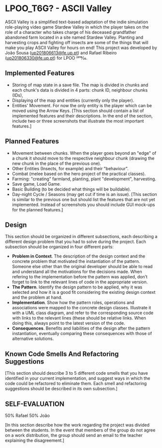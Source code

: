 # LPOO_T6G? - ASCII Valley

ASCII Valley is a simplified text-based adaptation of the indie simulation role-playing video game Stardew Valley in which the player takes on the role of a character who takes charge of his deceased grandfather abandoned farm located in a site named Stardew Valley.
Planting and harvesting crops and fighting off insects are some of the things that will make you play ASCII Valley for hours on end!
This project was developed by João Sousa (up201806613@fe.up.pt) and Rafael Ribeiro (up201806330@fe.up.pt) for LPOO 2019⁄20.

## Implemented Features

- Storing of map state in a save file. The map is divided in chunks and each chunk's data is divided in 4 parts: chunk ID, neighbour chunks (IDs), 
- Displaying of the map and entities (currently only the player).
- Entities' Movement. For now the only entity is the player which can be moved using the Arrow Keys. 
[This section should contain a list of implemented features and their descriptions. In the end of the section, include two or three screenshots that illustrate the most important features.]

## Planned Features

- Movement between chunks. When the player goes beyond an "edge" of a chunk it should move to the respective neighbour chunk (drawing the new chunk in the place of the previous one).
- Other Entities (Insects, for example) and their "behaviour".
- Combat (melee based on the hero project of the practical classes).
- Farming: "creating" farmland, planting, plant "development", harvesting.
- Save game, Load Game.
- Basic Building (to be decided what things will be buildable).
- Day-night Cycle / Seasons (may get cut if time is an issue).
[This section is similar to the previous one but should list the features that are not yet implemented. Instead of screenshots you should include GUI mock-ups for the planned features.]

## Design

This section should be organized in different subsections, each describing a different design problem that you had to solve during the project. Each subsection should be organized in four different parts:
- **Problem in Context**. The description of the design context and the concrete problem that motivated the instantiation of the pattern. Someone else other than the original developer should be able to read and understand all the motivations for the decisions made. When refering to the implementation before the pattern was applied, don’t forget to link to the relevant lines of code in the appropriate version.
- **The Pattern**. Identify the design pattern to be applied, why it was selected and how it is a good fit considering the existing design context and the problem at hand.
- **Implementation**. Show how the pattern roles, operations and associations were mapped to the concrete design classes. Illustrate it with a UML class diagram, and refer to the corresponding source code with links to the relevant lines (these should be relative links. When doing this, always point to the latest version of the code.
- **Consequences**. Benefits and liabilities of the design after the pattern instantiation, eventually comparing these consequences with those of alternative solutions.

## Known Code Smells And Refactoring Suggestions

[This section should describe 3 to 5 different code smells that you have identified in your current implementation, and suggest ways in which the code could be refactored to eliminate them. Each smell and refactoring suggestions should be described in its own subsection.]


## SELF-EVALUATION

50% Rafael
50% João

[In this section describe how the work regarding the project was divided between the students. In the event that members of the group do not agree on a work distribution, the group should send an email to the teacher explaining the disagreement.]